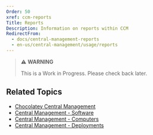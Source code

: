 ```yaml
---
Order: 50
xref: ccm-reports
Title: Reports
Description: Information on reports within CCM
RedirectFrom:
  - docs/central-management-reports
  - en-us/central-management/usage/reports
---
```


> :warning: **WARNING**
>
> This is a Work in Progress. Please check back later.

## Related Topics

* [Chocolatey Central Management](xref:central-management)
* [Central Management - Software](xref:ccm-software)
* [Central Management - Computers](xref:ccm-computers)
* [Central Management - Deployments](xref:ccm-deployments)
